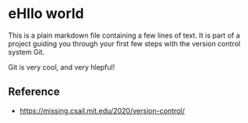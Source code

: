 # eHllo world

This is a plain markdown file containing a few lines
of text. It is part of a project guiding you through your
first few steps with the version control system Git.

Git is very cool, and very hlepful!

## Reference

- https://missing.csail.mit.edu/2020/version-control/
